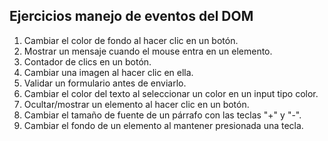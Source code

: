 ## Ejercicios manejo de eventos del DOM
1. Cambiar el color de fondo al hacer clic en un botón.
2. Mostrar un mensaje cuando el mouse entra en un elemento.
3. Contador de clics en un botón.
4. Cambiar una imagen al hacer clic en ella.
5. Validar un formulario antes de enviarlo.
6. Cambiar el color del texto al seleccionar un color en un input tipo color.
7. Ocultar/mostrar un elemento al hacer clic en un botón.
8. Cambiar el tamaño de fuente de un párrafo con las teclas "+" y "-".
9. Cambiar el fondo de un elemento al mantener presionada una tecla.
